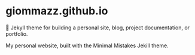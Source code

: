 # giommazz.github.io
:triangular_ruler: Jekyll theme for building a personal site, blog, project documentation, or portfolio.

My personal website, built with the Minimal Mistakes Jekill theme.
